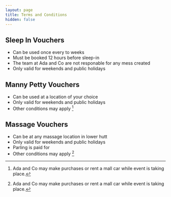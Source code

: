 ```yaml
---
layout: page
title: Terms and Conditions
hidden: false
---
```


## Sleep In Vouchers
  
  * Can be used once every to weeks
  * Must be booked 12 hours before sleep-in
  * The team at Ada and Co are not responable for any mess created
  * Only valid for weekends and public holidays

## Manny Petty Vouchers
  * Can be used at a location of your choice
  * Only valid for weekends and public holidays
  * Other conditions may apply [^1]

## Massage Vouchers
  * Can be at any massage location in lower hutt
  * Only valid for weekends and public holidays
  * Parling is paid for 
  * Other conditions may apply [^1]

[^1]: Ada and Co may make purchases or rent a mall car while event is taking place.